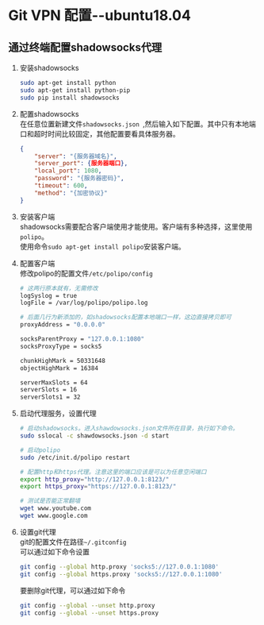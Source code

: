 # Git VPN 配置--ubuntu18.04

## 通过终端配置shadowsocks代理

1. 安装shadowsocks  
	```bash
	sudo apt-get install python
	sudo apt-get install python-pip
	sudo pip install shadowsocks
	```

2. 配置shadowsocks  
	在任意位置新建文件`shadowsocks.json `,然后输入如下配置。其中只有本地端口和超时时间比较固定，其他配置要看具体服务器。
	``` json
	{
		"server": "{服务器域名}",
		"server_port": {服务器端口},
		"local_port": 1080,
		"password": "{服务器密码}",
		"timeout": 600,
		"method": "{加密协议}"
	}
	```

3. 安装客户端  
	shadowsocks需要配合客户端使用才能使用。客户端有多种选择，这里使用`polipo`。  
	使用命令`sudo apt-get install polipo`安装客户端。

4. 配置客户端  
	修改polipo的配置文件`/etc/polipo/config`
	```bash
	# 这两行原本就有，无需修改
	logSyslog = true
	logFile = /var/log/polipo/polipo.log

	# 后面几行为新添加的，如shadowsocks配置本地端口一样，这边直接拷贝即可
	proxyAddress = "0.0.0.0"

	socksParentProxy = "127.0.0.1:1080"
	socksProxyType = socks5

	chunkHighMark = 50331648
	objectHighMark = 16384

	serverMaxSlots = 64
	serverSlots = 16
	serverSlots1 = 32
	```
5. 启动代理服务，设置代理  
	```bash
	# 启动shadowsocks。进入shawdowsocks.json文件所在目录，执行如下命令。
	sudo sslocal -c shawdowsocks.json -d start

	# 启动polipo
	sudo /etc/init.d/polipo restart

	# 配置http和https代理。注意这里的端口应该是可以为任意空闲端口
	export http_proxy="http://127.0.0.1:8123/"
	export https_proxy="https://127.0.0.1:8123/"

	# 测试是否能正常翻墙
	wget www.youtube.com
	wget www.google.com
	```

6. 设置git代理  
	git的配置文件在路径`~/.gitconfig`  
	可以通过如下命令设置  
	```bash
	git config --global http.proxy 'socks5://127.0.0.1:1080'
	git config --global https.proxy 'socks5://127.0.0.1:1080'
	```
	要删除git代理，可以通过如下命令  
	```bash
	git config --global --unset http.proxy
	git config --global --unset https.proxy
	```
